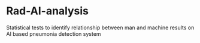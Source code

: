 # Rad-AI-analysis
Statistical tests to identify relationship between man and machine results on AI based pneumonia detection system
